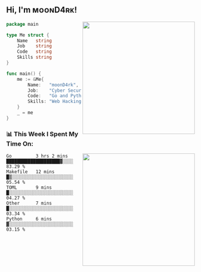<h2> Hi, I'm ᴍᴏᴏɴD4ʀᴋ!</h2>
<img align='right' src="https://github-readme-stats.vercel.app/api?username=moond4rk&show_icons=true&theme=radical" width="300">


```go
package main

type Me struct {
	Name   string
	Job    string
	Code   string
	Skills string
}

func main() {
	me := &Me{
		Name:   "moonD4rk",
		Job:    "Cyber Security Engineer",
		Code:   "Go and Python and Others",
		Skills: "Web Hacking ^o^",
	}
	_ = me
}
```



<h3>📊 This Week I Spent My Time On:</h3>
<img align='right' src="https://spotify-github-profile.vercel.app/api/view?uid=iftr63d5ost38g0o26wcjzd8k&cover_image=true&theme=novatorem" width="300">

<!--START_SECTION:waka-->
```text
Go         3 hrs 2 mins    ████████████████████▓░░░░   83.29 % 
Makefile   12 mins         █▒░░░░░░░░░░░░░░░░░░░░░░░   05.54 % 
TOML       9 mins          █░░░░░░░░░░░░░░░░░░░░░░░░   04.27 % 
Other      7 mins          █░░░░░░░░░░░░░░░░░░░░░░░░   03.34 % 
Python     6 mins          ▓░░░░░░░░░░░░░░░░░░░░░░░░   03.15 % 
```
<!--END_SECTION:waka-->

